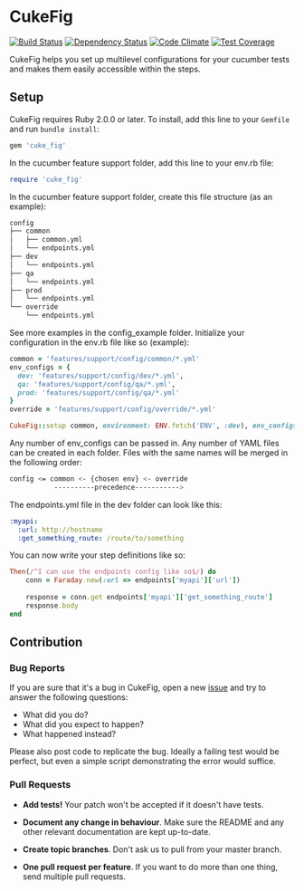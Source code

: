 # CukeFig

[![Build Status](https://travis-ci.org/tekn0ir/cuke_fig.svg?branch=master)](https://travis-ci.org/tekn0ir/cuke_fig)
[![Dependency Status](https://gemnasium.com/tekn0ir/cuke_fig.png)](https://gemnasium.com/tekn0ir/cuke_fig)
[![Code Climate](https://codeclimate.com/github/tekn0ir/cuke_fig/badges/gpa.svg)](https://codeclimate.com/github/tekn0ir/cuke_fig)
[![Test Coverage](https://codeclimate.com/github/tekn0ir/cuke_fig/badges/coverage.svg)](https://codeclimate.com/github/tekn0ir/cuke_fig/coverage)

CukeFig helps you set up multilevel configurations for your cucumber tests and makes
them easily accessible within the steps.

## Setup

CukeFig requires Ruby 2.0.0 or later. To install, add this line to your
`Gemfile` and run `bundle install`:

```ruby
gem 'cuke_fig'
```

In the cucumber feature support folder, add this line to your env.rb file:

```ruby
require 'cuke_fig'
```

In the cucumber feature support folder, create this file structure (as an example):

```bash
config
├── common
│   ├── common.yml
│   └── endpoints.yml
├── dev
│   └── endpoints.yml
├── qa
│   └── endpoints.yml
├── prod
│   └── endpoints.yml
└── override
    └── endpoints.yml
```

See more examples in the config_example folder. Initialize your configuration in the env.rb file like so (example):

```ruby
common = 'features/support/config/common/*.yml'
env_configs = {
  dev: 'features/support/config/dev/*.yml',
  qa: 'features/support/config/qa/*.yml',
  prod: 'features/support/config/qa/*.yml'
}
override = 'features/support/config/override/*.yml'

CukeFig::setup common, environment: ENV.fetch('ENV', :dev), env_configs: env_configs, override: override
```

Any number of env_configs can be passed in. Any number of YAML files can be created in each folder. 
Files with the same names will be merged in the following order:

```bash
config <= common <- {chosen env} <- override
           ----------precedence----------->
```

The endpoints.yml file in the dev folder can look like this:

```yaml
:myapi:
  :url: http://hostname
  :get_something_route: /route/to/something
```

You can now write your step definitions like so:

```ruby
Then(/^I can use the endpoints config like so$/) do
    conn = Faraday.new(:url => endpoints['myapi']['url'])
    
    response = conn.get endpoints['myapi']['get_something_route']
    response.body
end
```

## Contribution

### Bug Reports

If you are sure that it's a bug in CukeFig, open a new [issue] and try to
answer the following questions:

- What did you do?
- What did you expect to happen?
- What happened instead?

Please also post code to replicate the bug. Ideally a failing test would be
perfect, but even a simple script demonstrating the error would suffice.

### Pull Requests

- **Add tests!** Your patch won't be accepted if it doesn't have tests.

- **Document any change in behaviour**. Make sure the README and any other
  relevant documentation are kept up-to-date.

- **Create topic branches**. Don't ask us to pull from your master branch.

- **One pull request per feature**. If you want to do more than one thing, send
  multiple pull requests.

[issue]: https://github.com/tekn0ir/cuke_fig/issues
